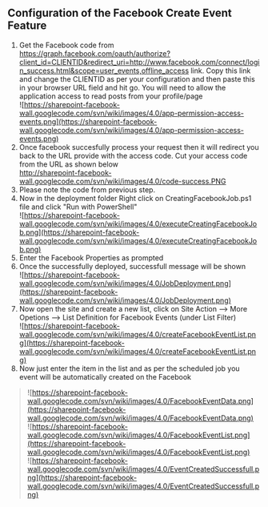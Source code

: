 ## Configuration of the Facebook Create Event Feature ##
  1. Get the Facebook code from https://graph.facebook.com/oauth/authorize?client_id=CLIENTID&redirect_uri=http://www.facebook.com/connect/login_success.html&scope=user_events,offline_access link. Copy this link and change the CLIENTID as per your configuration and then paste this in your browser URL field and hit go. You will need to allow the application access to read posts from your profile/page<br /> ![https://sharepoint-facebook-wall.googlecode.com/svn/wiki/images/4.0/app-permission-access-events.png](https://sharepoint-facebook-wall.googlecode.com/svn/wiki/images/4.0/app-permission-access-events.png)
  1. Once facebook succesfully process your request then it will redirect you back to the URL provide with the access code. Cut your access code from the URL as shown below<br /> http://sharepoint-facebook-wall.googlecode.com/svn/wiki/images/4.0/code-success.PNG
  1. Please note the code from previous step.
  1. Now in the deployment folder Right click on CreatingFacebookJob.ps1 file and click "Run with PowerShell" <br />![https://sharepoint-facebook-wall.googlecode.com/svn/wiki/images/4.0/executeCreatingFacebookJob.png](https://sharepoint-facebook-wall.googlecode.com/svn/wiki/images/4.0/executeCreatingFacebookJob.png)
  1. Enter the Facebook Properties as prompted
  1. Once the successfully deployed, successfull message will be shown<br />![https://sharepoint-facebook-wall.googlecode.com/svn/wiki/images/4.0/JobDeployment.png](https://sharepoint-facebook-wall.googlecode.com/svn/wiki/images/4.0/JobDeployment.png)
  1. Now open the site and create a new list, click on Site Action --> More Opetions --> List Definition for Facebook Events (under List Filter)<br />![https://sharepoint-facebook-wall.googlecode.com/svn/wiki/images/4.0/createFacebookEventList.png](https://sharepoint-facebook-wall.googlecode.com/svn/wiki/images/4.0/createFacebookEventList.png)
  1. Now just enter the item in the list and as per the scheduled job you event will be automatically created on the Facebook<br />
> ![https://sharepoint-facebook-wall.googlecode.com/svn/wiki/images/4.0/FacebookEventData.png](https://sharepoint-facebook-wall.googlecode.com/svn/wiki/images/4.0/FacebookEventData.png)
> <br />![https://sharepoint-facebook-wall.googlecode.com/svn/wiki/images/4.0/FacebookEventList.png](https://sharepoint-facebook-wall.googlecode.com/svn/wiki/images/4.0/FacebookEventList.png)
> <br />![https://sharepoint-facebook-wall.googlecode.com/svn/wiki/images/4.0/EventCreatedSuccessfull.png](https://sharepoint-facebook-wall.googlecode.com/svn/wiki/images/4.0/EventCreatedSuccessfull.png)